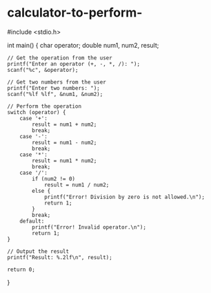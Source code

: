 # calculator-to-perform-

#include <stdio.h>

int main() {
    char operator;
    double num1, num2, result;

    // Get the operation from the user
    printf("Enter an operator (+, -, *, /): ");
    scanf("%c", &operator);

    // Get two numbers from the user
    printf("Enter two numbers: ");
    scanf("%lf %lf", &num1, &num2);

    // Perform the operation
    switch (operator) {
        case '+':
            result = num1 + num2;
            break;
        case '-':
            result = num1 - num2;
            break;
        case '*':
            result = num1 * num2;
            break;
        case '/':
            if (num2 != 0)
                result = num1 / num2;
            else {
                printf("Error! Division by zero is not allowed.\n");
                return 1;
            }
            break;
        default:
            printf("Error! Invalid operator.\n");
            return 1;
    }

    // Output the result
    printf("Result: %.2lf\n", result);

    return 0;
}
